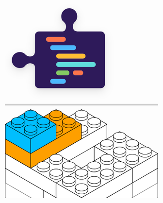 <svg xmlns="http://www.w3.org/2000/svg" xmlns:xlink="http://www.w3.org/1999/xlink" width="384" height="328" version="1.1" viewBox="0 0 192 164"><title>comp</title><desc>comp</desc><defs><path id="path-1" d="M94.788786,50.2319511 C95.8524857,49.967067 96.7533131,49.7070167 97.2630329,49.4432754 C99.295456,48.3916506 100.553592,44.9079579 100.553592,41.9404779 C100.553592,38.0740556 98.0347792,35.3601531 95.2306098,32.9804228 C93.216353,31.2710439 92.6562498,28.089087 92.6562498,25.1606496 C92.6562498,17.8922235 98.5491842,12 105.818487,12 C113.08779,12 118.980725,17.8922235 118.980725,25.1606496 C118.980725,28.5215134 117.720777,31.588136 115.647399,33.9140523 C113.269196,35.781343 111.741494,38.682525 111.741494,41.9404779 C111.741494,44.9079579 112.810926,47.6336861 115.032053,49.0965811 C115.779639,49.5889616 117.505756,49.9338175 119.467005,50.2319511 L157.962903,50.2319511 C161.648244,50.2319511 164.635803,53.2206384 164.635803,56.9073711 L164.635803,137.012412 C164.635803,140.699144 161.648244,143.687832 157.962903,143.687832 L55.9166991,143.687832 C52.2313581,143.687832 49.2437989,140.699144 49.2437989,137.012412 L49.2437989,108.428438 C48.9731528,107.335262 48.7077333,106.406903 48.4384659,105.886369 C47.3869762,103.853685 43.903731,102.595387 40.9366321,102.595387 C37.0707065,102.595387 34.3571525,105.114524 31.9777279,107.919053 C30.2685686,109.933569 27.0870204,110.493744 24.1589592,110.493744 C16.8914667,110.493744 11,104.600053 11,97.3298158 C11,90.059579 16.8914667,84.1658875 24.1589592,84.1658875 C27.5193912,84.1658875 30.58562,85.4259975 32.9112375,87.4996412 C34.7782884,89.8781494 37.6790977,91.4060481 40.9366321,91.4060481 C43.903731,91.4060481 46.629109,90.3364789 48.0918161,88.115066 C48.5933861,87.3533318 48.9418538,85.5758095 49.2437989,83.5687051 L49.2437989,56.9073711 C49.2437989,53.2206384 52.2313581,50.2319511 55.9166991,50.2319511 L94.788786,50.2319511 Z"/><filter id="filter-2" width="132.5%" height="138%" x="-16.3%" y="-15.2%" filterUnits="objectBoundingBox"><feOffset dx="0" dy="5" in="SourceAlpha" result="shadowOffsetOuter1"/><feGaussianBlur in="shadowOffsetOuter1" result="shadowBlurOuter1" stdDeviation="7.5"/><feColorMatrix in="shadowBlurOuter1" result="shadowMatrixOuter1" type="matrix" values="0 0 0 0 0 0 0 0 0 0 0 0 0 0 0 0 0 0 0.1 0"/><feOffset dx="0" dy="2" in="SourceAlpha" result="shadowOffsetOuter2"/><feGaussianBlur in="shadowOffsetOuter2" result="shadowBlurOuter2" stdDeviation="2.5"/><feColorMatrix in="shadowBlurOuter2" result="shadowMatrixOuter2" type="matrix" values="0 0 0 0 0 0 0 0 0 0 0 0 0 0 0 0 0 0 0.05 0"/><feMerge><feMergeNode in="shadowMatrixOuter1"/><feMergeNode in="shadowMatrixOuter2"/></feMerge></filter></defs><g id="comp" fill="none" fill-rule="evenodd" stroke="none" stroke-width="1"><g id="Path"><use fill="#000" fill-opacity="1" filter="url(#filter-2)" xlink:href="#path-1"/><use fill="#2E1A5A" fill-rule="evenodd" xlink:href="#path-1"/></g><g id="code" transform="translate(67.000000, 59.000000)"><path id="Combined-Shape" fill="#FFF" d="M4.47478072,0.195973643 L29.1395677,0.195973643 C31.3190854,0.195973643 33.0859336,1.9652202 33.0859336,4.14769643 C33.0859336,6.33017267 31.3190854,8.09941922 29.1395677,8.09941922 L4.47478072,8.09941922 C2.295263,8.09941922 0.528414798,6.33017267 0.528414798,4.14769643 C0.528414798,1.9652202 2.295263,0.195973643 4.47478072,0.195973643 Z M21.2468359,27.8580332 L61.6970865,27.8580332 C63.8766043,27.8580332 65.6434525,29.6272797 65.6434525,31.809756 C65.6434525,33.9922322 63.8766043,35.7614788 61.6970865,35.7614788 L21.2468359,35.7614788 C19.0673182,35.7614788 17.30047,33.9922322 17.30047,31.809756 C17.30047,29.6272797 19.0673182,27.8580332 21.2468359,27.8580332 Z M11.3809211,69.3511225 L29.1395677,69.3511225 C31.3190854,69.3511225 33.0859336,71.120369 33.0859336,73.3028453 C33.0859336,75.4853215 31.3190854,77.2545681 29.1395677,77.2545681 L11.3809211,77.2545681 C9.20140336,77.2545681 7.43455516,75.4853215 7.43455516,73.3028453 C7.43455516,71.120369 9.20140336,69.3511225 11.3809211,69.3511225 Z M11.3809211,14.0270034 L45.9116229,14.0270034 C48.0911406,14.0270034 49.8579888,15.79625 49.8579888,17.9787262 C49.8579888,20.1612024 48.0911406,21.930449 45.9116229,21.930449 L11.3809211,21.930449 C9.20140336,21.930449 7.43455516,20.1612024 7.43455516,17.9787262 C7.43455516,15.79625 9.20140336,14.0270034 11.3809211,14.0270034 Z M21.2468359,41.6890629 L78.4691417,41.6890629 C80.6486594,41.6890629 82.4155076,43.4583095 82.4155076,45.6407857 C82.4155076,47.823262 80.6486594,49.5925085 78.4691417,49.5925085 L21.2468359,49.5925085 C19.0673182,49.5925085 17.30047,47.823262 17.30047,45.6407857 C17.30047,43.4583095 19.0673182,41.6890629 21.2468359,41.6890629 Z M21.2468359,55.5200927 L35.0591166,55.5200927 C37.2386343,55.5200927 39.0054825,57.2893393 39.0054825,59.4718155 C39.0054825,61.6542917 37.2386343,63.4235383 35.0591166,63.4235383 L21.2468359,63.4235383 C19.0673182,63.4235383 17.30047,61.6542917 17.30047,59.4718155 C17.30047,57.2893393 19.0673182,55.5200927 21.2468359,55.5200927 Z M48.8713973,55.5200927 L57.7507206,55.5200927 C59.9302383,55.5200927 61.6970865,57.2893393 61.6970865,59.4718155 C61.6970865,61.6542917 59.9302383,63.4235383 57.7507206,63.4235383 L48.8713973,63.4235383 C46.6918796,63.4235383 44.9250314,61.6542917 44.9250314,59.4718155 C44.9250314,57.2893393 46.6918796,55.5200927 48.8713973,55.5200927 Z"/><path id="Rectangle-7" fill="#FC521F" d="M4.47478072,0.195973643 L29.1395677,0.195973643 C31.3190854,0.195973643 33.0859336,1.9652202 33.0859336,4.14769643 C33.0859336,6.33017267 31.3190854,8.09941922 29.1395677,8.09941922 L4.47478072,8.09941922 C2.295263,8.09941922 0.528414798,6.33017267 0.528414798,4.14769643 C0.528414798,1.9652202 2.295263,0.195973643 4.47478072,0.195973643 Z" opacity=".8"/><path id="Rectangle-7-Copy-2" fill="#FFAE00" d="M21.2468359,27.8580332 L61.6970865,27.8580332 C63.8766043,27.8580332 65.6434525,29.6272797 65.6434525,31.809756 C65.6434525,33.9922322 63.8766043,35.7614788 61.6970865,35.7614788 L21.2468359,35.7614788 C19.0673182,35.7614788 17.30047,33.9922322 17.30047,31.809756 C17.30047,29.6272797 19.0673182,27.8580332 21.2468359,27.8580332 Z" opacity=".8"/><path id="Rectangle-7-Copy-3" fill="#1EA7FD" d="M11.3809211,69.3511225 L29.1395677,69.3511225 C31.3190854,69.3511225 33.0859336,71.120369 33.0859336,73.3028453 C33.0859336,75.4853215 31.3190854,77.2545681 29.1395677,77.2545681 L11.3809211,77.2545681 C9.20140336,77.2545681 7.43455516,75.4853215 7.43455516,73.3028453 C7.43455516,71.120369 9.20140336,69.3511225 11.3809211,69.3511225 Z" opacity=".8"/><path id="Rectangle-7-Copy-4" fill="#1EA7FD" d="M11.3809211,14.0270034 L45.9116229,14.0270034 C48.0911406,14.0270034 49.8579888,15.79625 49.8579888,17.9787262 C49.8579888,20.1612024 48.0911406,21.930449 45.9116229,21.930449 L11.3809211,21.930449 C9.20140336,21.930449 7.43455516,20.1612024 7.43455516,17.9787262 C7.43455516,15.79625 9.20140336,14.0270034 11.3809211,14.0270034 Z" opacity=".8"/><path id="Rectangle-7-Copy-8" fill="#37D5D3" d="M21.2468359,41.6890629 L78.4691417,41.6890629 C80.6486594,41.6890629 82.4155076,43.4583095 82.4155076,45.6407857 C82.4155076,47.823262 80.6486594,49.5925085 78.4691417,49.5925085 L21.2468359,49.5925085 C19.0673182,49.5925085 17.30047,47.823262 17.30047,45.6407857 C17.30047,43.4583095 19.0673182,41.6890629 21.2468359,41.6890629 Z" opacity=".8"/><path id="Rectangle-7-Copy-9" fill="#66BF3C" d="M21.2468359,55.5200927 L35.0591166,55.5200927 C37.2386343,55.5200927 39.0054825,57.2893393 39.0054825,59.4718155 C39.0054825,61.6542917 37.2386343,63.4235383 35.0591166,63.4235383 L21.2468359,63.4235383 C19.0673182,63.4235383 17.30047,61.6542917 17.30047,59.4718155 C17.30047,57.2893393 19.0673182,55.5200927 21.2468359,55.5200927 Z" opacity=".8"/><path id="Rectangle-7-Copy-10" fill="#FC521F" d="M48.8713973,55.5200927 L57.7507206,55.5200927 C59.9302383,55.5200927 61.6970865,57.2893393 61.6970865,59.4718155 C61.6970865,61.6542917 59.9302383,63.4235383 57.7507206,63.4235383 L48.8713973,63.4235383 C46.6918796,63.4235383 44.9250314,61.6542917 44.9250314,59.4718155 C44.9250314,57.2893393 46.6918796,55.5200927 48.8713973,55.5200927 Z" opacity=".8"/></g></g></svg>

---

<svg id="svg2" xmlns:rdf="http://www.w3.org/1999/02/22-rdf-syntax-ns#" xmlns="http://www.w3.org/2000/svg" height="348" width="600" version="1.1" xmlns:cc="http://creativecommons.org/ns#" xmlns:xlink="http://www.w3.org/1999/xlink" viewBox="0 0 600.00001 348.00001" xmlns:dc="http://purl.org/dc/elements/1.1/">
 <metadata id="metadata7">
  <rdf:RDF>
   <cc:Work rdf:about="">
    <dc:format>image/svg+xml</dc:format>
    <dc:type rdf:resource="http://purl.org/dc/dcmitype/StillImage"/>
    <dc:title/>
   </cc:Work>
  </rdf:RDF>
 </metadata>
 <g id="layer1" transform="translate(0 -704.36)">
  <g id="g4144" transform="matrix(1.25 0 0 -1.25 -50.87 660.02)">
   <g id="g5346" transform="matrix(1.625 0 0 1.625 -363.86 -228.54)">
    <g stroke-linejoin="round" fill="#fff">
     <g fill-rule="evenodd" stroke-width="0.8px">
      <g stroke="#404040">
       <path id="path5816-3" d="m323.01-37.494-73.646 42.52 0.00001-28.346 73.646-42.52z"/>
       <path id="path4567" d="m396.65-80.014-73.646 42.52 0.00001-28.346 73.646-42.52z"/>
       <path id="path5818-2" d="m396.65-80.014 49.098 28.346 0.00001-28.346-49.098-28.346z"/>
       <path id="path4584" d="m445.75-51.667 49.098 28.346 0.00001-28.346-49.098-28.346z"/>
       <path id="path4586" d="m494.85-23.321 49.098 28.346 0.00001-28.346-49.098-28.346z"/>
      </g>
      <g stroke="#7f7f7f">
       <path id="path4589" d="m298.46-51.667-49.097 28.346 0.00001-28.346 49.097-28.346z" transform="translate(.0000066384 .0000062835)"/>
       <path id="path4591" d="m347.56-80.014-49.097 28.346 0.00001-28.346 49.097-28.346z"/>
       <path id="path4593" d="m396.65-108.36-49.097 28.346 0.00001-28.346 49.097-28.346z"/>
       <path id="path4595" d="m396.65-108.36 98.195 56.693 0.00001-28.346-98.195-56.693z"/>
       <path id="path4597" d="m494.85-51.667 49.098 28.346 0.00001-28.346-49.098-28.346z"/>
      </g>
      <g stroke="#000">
       <path id="path5762" d="m347.56 33.372-49.097 28.346 0.00001-28.346 49.097-28.346z"/>
       <path id="path5764" d="m347.56 33.372 98.195 56.693 0.00001-28.346-98.195-56.693z"/>
       <path id="path5766" d="m347.56 33.372-49.097 28.346 98.195 56.693 49.098-28.346z"/>
      </g>
     </g>
     <g id="g5768" transform="translate(49.097 -226.77)" stroke="#000">
      <path id="path5770"  d="m322.2 308.27a15.343 8.8583 0 0 0 -9.1797 1.7715h-6.1641v7.0859a15.343 8.8583 0 0 0 0 0.002 15.343 8.8583 0 0 0 15.344 8.8574 15.343 8.8583 0 0 0 15.342 -8.8574 15.343 8.8583 0 0 0 0 -0.002v-7.0859h-6.1699a15.343 8.8583 0 0 0 -9.1719 -1.7715z" transform="matrix(.8 0 0 -.8 40.696 528.02)"/>
      <ellipse id="ellipse5772"  rx="12.274" transform="scale(1,-1)" ry="7.0866" cy="-279.99" cx="298.46" stroke-width="0.8"/>
     </g>
     <g id="g5774" transform="translate(24.149 -212.2)" stroke="#000">
      <path id="path5776"  d="m322.2 308.27a15.343 8.8583 0 0 0 -9.1797 1.7715h-6.1641v7.0859a15.343 8.8583 0 0 0 0 0.002 15.343 8.8583 0 0 0 15.344 8.8574 15.343 8.8583 0 0 0 15.342 -8.8574 15.343 8.8583 0 0 0 0 -0.002v-7.0859h-6.1699a15.343 8.8583 0 0 0 -9.1719 -1.7715z" transform="matrix(.8 0 0 -.8 40.696 528.02)"/>
      <ellipse id="ellipse5778"  rx="12.274" ry="7.0866" transform="scale(1,-1)" cy="-279.99" cx="298.46" stroke-width="0.8"/>
     </g>
     <g id="g5780" transform="translate(49.124 -199.84)" stroke="#000">
      <path id="path5782"  d="m322.2 308.27a15.343 8.8583 0 0 0 -9.1797 1.7715h-6.1641v7.0859a15.343 8.8583 0 0 0 0 0.002 15.343 8.8583 0 0 0 15.344 8.8574 15.343 8.8583 0 0 0 15.342 -8.8574 15.343 8.8583 0 0 0 0 -0.002v-7.0859h-6.1699a15.343 8.8583 0 0 0 -9.1719 -1.7715z" transform="matrix(.8 0 0 -.8 40.696 528.02)"/>
      <ellipse id="ellipse5784"  rx="12.274" transform="scale(1,-1)" ry="7.0866" cy="-279.99" cx="298.46" stroke-width="0.8"/>
     </g>
     <g id="g5786" transform="translate(73.646 -212.6)" stroke="#000">
      <path id="path5788"  d="m322.2 308.27a15.343 8.8583 0 0 0 -9.1797 1.7715h-6.1641v7.0859a15.343 8.8583 0 0 0 0 0.002 15.343 8.8583 0 0 0 15.344 8.8574 15.343 8.8583 0 0 0 15.342 -8.8574 15.343 8.8583 0 0 0 0 -0.002v-7.0859h-6.1699a15.343 8.8583 0 0 0 -9.1719 -1.7715z" transform="matrix(.8 0 0 -.8 40.696 528.02)"/>
      <ellipse id="ellipse5790"  rx="12.274" ry="7.0866" transform="scale(1,-1)" cy="-279.99" cx="298.46" stroke-width="0.8"/>
     </g>
     <g id="g5798" transform="translate(73.246 -183.85)" stroke="#000">
      <path id="path5800"  d="m322.2 308.27a15.343 8.8583 0 0 0 -9.1797 1.7715h-6.1641v7.0859a15.343 8.8583 0 0 0 0 0.002 15.343 8.8583 0 0 0 15.344 8.8574 15.343 8.8583 0 0 0 15.342 -8.8574 15.343 8.8583 0 0 0 0 -0.002v-7.0859h-6.1699a15.343 8.8583 0 0 0 -9.1719 -1.7715z" transform="matrix(.8 0 0 -.8 40.696 528.02)"/>
      <ellipse id="ellipse5802"  rx="12.274" transform="scale(1,-1)" ry="7.0866" cy="-279.99" cx="298.46" stroke-width="0.8"/>
     </g>
     <g fill-rule="evenodd" stroke="#000" stroke-width="0.8px">
      <path id="path5816" d="m494.85 5.0257-73.646 42.52 0.00001-28.346 73.646-42.52z"/>
      <path id="path5818" d="m494.85 5.0257 49.098 28.346 0.00001-28.346-49.098-28.346z"/>
      <path id="path5820" d="m494.85 5.0257-73.646 42.52 49.097 28.346 73.646-42.52z"/>
      <path id="path5922" d="m347.56-23.321-98.195 56.693 0.00001-28.346 98.195-56.693z"/>
      <path id="path5924" d="m347.56-23.321 49.098 28.346 0.00001-28.346-49.098-28.346z"/>
      <path id="path5926" d="m347.56-23.321-98.195 56.693 49.097 28.346 98.195-56.693z"/>
     </g>
    </g>
    <g stroke="#000">
     <path id="path5858" stroke-linejoin="round" d="m298.46 33.372-49.097 28.346 0.00001-28.346 49.097-28.346z" fill-rule="evenodd" stroke-width="0.8px" fill="#fe9f00"/>
     <g id="g7002" transform="translate(98.196 -198.42)" stroke-miterlimit="0">
      <path id="path7004"  d="m460.29 751.18a15.343 8.8583 0 0 0 -9.1816 1.7715h-6.1621v7.0859a15.343 8.8583 0 0 0 15.344 8.8594 15.343 8.8583 0 0 0 15.344 -8.8594v-7.0859h-6.168a15.343 8.8583 0 0 0 -9.1758 -1.7715z" transform="matrix(.8 0 0 -.8 -69.774 882.35)" fill="none"/>
      <ellipse id="ellipse7006"  rx="12.274" transform="scale(1,-1)" ry="7.0866" cy="-279.99" cx="298.46" stroke-width="0.8" fill="#fff"/>
     </g>
     <path id="path5860" stroke-linejoin="round" d="m298.46 33.372 98.195 56.693 0.00001-28.346-98.195-56.693z" fill-rule="evenodd" stroke-width="0.8px" fill="#fe9f00"/>
     <g id="g7008" transform="translate(122.74 -184.25)" stroke-miterlimit="0">
      <path id="path7010"  d="m460.29 751.18a15.343 8.8583 0 0 0 -9.1816 1.7715h-6.1621v7.0859a15.343 8.8583 0 0 0 15.344 8.8594 15.343 8.8583 0 0 0 15.344 -8.8594v-7.0859h-6.168a15.343 8.8583 0 0 0 -9.1758 -1.7715z" transform="matrix(.8 0 0 -.8 -69.774 882.35)" fill="none"/>
      <ellipse id="ellipse7012"  rx="12.274" ry="7.0866" transform="scale(1,-1)" cy="-279.99" cx="298.46" stroke-width="0.8" fill="#fff"/>
     </g>
     <path id="path5862" stroke-linejoin="round" d="m347.56 61.719-49.097 28.346 49.097 28.346 49.098-28.346z" fill-rule="evenodd" stroke-width="0.8px" fill="#fe9f00"/>
     <g id="g7038" stroke-linejoin="round" transform="translate(24.149 -183.85)" fill="#fff">
      <path id="path7040"  d="m322.2 308.27a15.343 8.8583 0 0 0 -9.1797 1.7715h-6.1641v7.0859a15.343 8.8583 0 0 0 0 0.002 15.343 8.8583 0 0 0 15.344 8.8574 15.343 8.8583 0 0 0 15.342 -8.8574 15.343 8.8583 0 0 0 0 -0.002v-7.0859h-6.1699a15.343 8.8583 0 0 0 -9.1719 -1.7715z" transform="matrix(.8 0 0 -.8 40.696 528.02)"/>
      <ellipse id="ellipse7042"  rx="12.274" ry="7.0866" transform="scale(1,-1)" cy="-279.99" cx="298.46" stroke-width="0.8"/>
     </g>
     <g id="g5870" stroke-linejoin="round" transform="translate(24.149 -183.85)" fill="#fe9f00">
      <path id="path5872"  d="m322.2 308.27a15.343 8.8583 0 0 0 -9.1797 1.7715h-6.1641v7.0859a15.343 8.8583 0 0 0 0 0.002 15.343 8.8583 0 0 0 15.344 8.8574 15.343 8.8583 0 0 0 15.342 -8.8574 15.343 8.8583 0 0 0 0 -0.002v-7.0859h-6.1699a15.343 8.8583 0 0 0 -9.1719 -1.7715z" transform="matrix(.8 0 0 -.8 40.696 528.02)"/>
      <ellipse id="ellipse5874"  rx="12.274" ry="7.0866" transform="scale(1,-1)" cy="-279.99" cx="298.46" stroke-width="0.8"/>
     </g>
    </g>
    <g id="g5738">
     <g stroke-linejoin="round" fill-rule="evenodd" stroke="#000" stroke-width="0.8px" fill="#fff">
      <path id="path5954" d="m396.65-51.667-49.097 28.346v-28.346l49.097-28.346z"/>
      <path id="path5956" d="m396.65-51.667 98.195 56.693 0.00001-28.346-98.195-56.693z"/>
      <path id="path5958" d="m396.65-51.667-49.097 28.346 98.195 56.693 49.097-28.346z"/>
     </g>
     <g id="g5519" transform="translate(132.56 -321.73)">
      <path id="path5507"  d="m429.6 698.03v8.8594a15.343 8.8583 0 0 0 15.342 8.8574 15.343 8.8583 0 0 0 15.344 -8.8574v-8.8594h-15.344-15.342z" transform="matrix(.8 0 0 -.8 -57.499 839.83)" stroke="#000" stroke-miterlimit="0" fill="#fff"/>
      <ellipse id="ellipse5513"  rx="12.274" ry="7.0866" transform="scale(1,-1)" cy="-281.4" cx="298.46" stroke-miterlimit="0" stroke="#000" stroke-width="0.8" fill="#fff"/>
     </g>
     <use id="use5527" xlink:href="#g5519" transform="translate(-9.8203 24.094)" height="100%" width="100%" y="0" x="0" fill="#ffffff"/>
     <g stroke="#000" stroke-miterlimit="0" fill="#fff">
      <g id="use5533" transform="translate(147.29 -283.46)">
       <path id="path5663"  d="m429.6 698.03v8.8594a15.343 8.8583 0 0 0 15.342 8.8574 15.343 8.8583 0 0 0 15.344 -8.8574v-8.8594h-15.344-15.342z" transform="matrix(.8 0 0 -.8 -57.499 839.83)"/>
       <ellipse id="ellipse5665"  rx="12.274" transform="scale(1,-1)" ry="7.0866" cy="-281.4" cx="298.46" stroke-width="0.8"/>
       <g id="g5673">
        <path id="path5669"  d="m429.6 698.03v8.8594a15.343 8.8583 0 0 0 15.342 8.8574 15.343 8.8583 0 0 0 15.344 -8.8574v-8.8594h-15.344-15.342z" transform="matrix(.8 0 0 -.8 -57.499 839.83)"/>
        <ellipse id="ellipse5671"  rx="12.274" transform="scale(1,-1)" ry="7.0866" cy="-281.4" cx="298.46" stroke-width="0.8"/>
       </g>
      </g>
      <ellipse id="path6704"  rx="12.274" ry="7.0866" transform="scale(1,-1)" cy="37.494" cx="396.65" stroke-width="0.8"/>
      <ellipse id="ellipse6706"  rx="12.274" transform="scale(1,-1)" ry="7.0866" cy="37.494" cx="396.65" stroke-width="0.8"/>
     </g>
    </g>
    <g stroke="#000">
     <path id="path6010" stroke-linejoin="round" d="m298.46 61.719-49.097 28.346 0.00001-28.346 49.097-28.346z" fill-rule="evenodd" stroke-width="0.8px" fill="#00befe"/>
     <g id="g7044" transform="translate(49.098 -198.42)" stroke-miterlimit="0" fill="#fe9f00">
      <path id="path7046"  d="m460.29 751.18a15.343 8.8583 0 0 0 -9.1816 1.7715h-6.1621v7.0859a15.343 8.8583 0 0 0 15.344 8.8594 15.343 8.8583 0 0 0 15.344 -8.8594v-7.0859h-6.168a15.343 8.8583 0 0 0 -9.1758 -1.7715z" transform="matrix(.8 0 0 -.8 -69.774 882.35)"/>
      <ellipse id="ellipse7048"  rx="12.274" ry="7.0866" transform="scale(1,-1)" cy="-279.99" cx="298.46" stroke-width="0.8"/>
     </g>
     <path id="path6012" stroke-linejoin="round" d="m298.46 61.719 49.098 28.346 0.00001-28.346-49.098-28.346z" fill-rule="evenodd" stroke-width="0.8px" fill="#00befe"/>
     <g id="g7050" transform="translate(73.647 -184.25)" stroke-miterlimit="0" fill="#fe9f00">
      <path id="path7052"  d="m460.29 751.18a15.343 8.8583 0 0 0 -9.1816 1.7715h-6.1621v7.0859a15.343 8.8583 0 0 0 15.344 8.8594 15.343 8.8583 0 0 0 15.344 -8.8594v-7.0859h-6.168a15.343 8.8583 0 0 0 -9.1758 -1.7715z" transform="matrix(.8 0 0 -.8 -69.774 882.35)"/>
      <ellipse id="ellipse7054"  rx="12.274" transform="scale(1,-1)" ry="7.0866" cy="-279.99" cx="298.46" stroke-width="0.8"/>
     </g>
     <path id="path6014" stroke-linejoin="round" d="m298.46 61.719-49.097 28.346 49.097 28.346 49.098-28.346z" fill-rule="evenodd" stroke-width="0.8px" fill="#00befe"/>
    </g>
    <g stroke="#000" fill="#fff">
     <g id="g7056" transform="translate(49.098 -170.08)" stroke-miterlimit="0">
      <path id="path7058"  d="m460.29 751.18a15.343 8.8583 0 0 0 -9.1816 1.7715h-6.1621v7.0859a15.343 8.8583 0 0 0 15.344 8.8594 15.343 8.8583 0 0 0 15.344 -8.8594v-7.0859h-6.168a15.343 8.8583 0 0 0 -9.1758 -1.7715z" transform="matrix(.8 0 0 -.8 -69.774 882.35)" fill="none"/>
      <ellipse id="ellipse7060"  rx="12.274" ry="7.0866" transform="scale(1,-1)" cy="-279.99" cx="298.46" stroke-width="0.8" fill="#fe9f00"/>
     </g>
     <g id="g7020" transform="translate(98.196 -170.08)" stroke-miterlimit="0">
      <path id="path7022"  d="m460.29 751.18a15.343 8.8583 0 0 0 -9.1816 1.7715h-6.1621v7.0859a15.343 8.8583 0 0 0 15.344 8.8594 15.343 8.8583 0 0 0 15.344 -8.8594v-7.0859h-6.168a15.343 8.8583 0 0 0 -9.1758 -1.7715z" transform="matrix(.8 0 0 -.8 -69.774 882.35)" fill="none"/>
      <ellipse id="ellipse7024"  rx="12.274" transform="scale(1,-1)" ry="7.0866" cy="-279.99" cx="298.46" stroke-width="0.8" fill="#fff"/>
     </g>
     <g stroke-linejoin="round" fill-rule="evenodd" stroke-width="0.8px">
      <path id="path6718" d="m396.65-51.667-49.097 28.346v-28.346l49.097-28.346z"/>
      <path id="path6720" d="m396.65-51.667 98.195 56.693 0.00001-28.346-98.195-56.693z"/>
      <path id="path6722" d="m396.65-51.667-49.097 28.346 98.195 56.693 49.097-28.346z"/>
     </g>
     <g id="g6814" transform="translate(98.196 -311.81)" stroke-miterlimit="0">
      <path id="path6828"  d="m460.29 751.18a15.343 8.8583 0 0 0 -9.1816 1.7715h-6.1621v7.0859a15.343 8.8583 0 0 0 15.344 8.8594 15.343 8.8583 0 0 0 15.344 -8.8594v-7.0859h-6.168a15.343 8.8583 0 0 0 -9.1758 -1.7715z" transform="matrix(.8 0 0 -.8 -69.774 882.35)" fill="none"/>
      <ellipse id="ellipse6830"  rx="12.274" ry="7.0866" transform="scale(1,-1)" cy="-279.99" cx="298.46" stroke-width="0.8" fill="#fff"/>
     </g>
     <g id="g6843" transform="translate(73.647 -297.64)" stroke-miterlimit="0">
      <path id="path6845"  d="m460.29 751.18a15.343 8.8583 0 0 0 -9.1816 1.7715h-6.1621v7.0859a15.343 8.8583 0 0 0 15.344 8.8594 15.343 8.8583 0 0 0 15.344 -8.8594v-7.0859h-6.168a15.343 8.8583 0 0 0 -9.1758 -1.7715z" transform="matrix(.8 0 0 -.8 -69.774 882.35)" fill="none"/>
      <ellipse id="ellipse6847"  rx="12.274" transform="scale(1,-1)" ry="7.0866" cy="-279.99" cx="298.46" stroke-width="0.8" fill="#fff"/>
     </g>
     <g id="g6855" transform="translate(122.74 -297.64)" stroke-miterlimit="0">
      <path id="path6857"  d="m460.29 751.18a15.343 8.8583 0 0 0 -9.1816 1.7715h-6.1621v7.0859a15.343 8.8583 0 0 0 15.344 8.8594 15.343 8.8583 0 0 0 15.344 -8.8594v-7.0859h-6.168a15.343 8.8583 0 0 0 -9.1758 -1.7715z" transform="matrix(.8 0 0 -.8 -69.774 882.35)" fill="none"/>
      <ellipse id="ellipse6859"  rx="12.274" transform="scale(1,-1)" ry="7.0866" cy="-279.99" cx="298.46" stroke-width="0.8" fill="#fff"/>
     </g>
     <g id="g6861" transform="translate(98.196 -283.46)" stroke-miterlimit="0">
      <path id="path6863"  d="m460.29 751.18a15.343 8.8583 0 0 0 -9.1816 1.7715h-6.1621v7.0859a15.343 8.8583 0 0 0 15.344 8.8594 15.343 8.8583 0 0 0 15.344 -8.8594v-7.0859h-6.168a15.343 8.8583 0 0 0 -9.1758 -1.7715z" transform="matrix(.8 0 0 -.8 -69.774 882.35)" fill="none"/>
      <ellipse id="ellipse6865"  rx="12.274" ry="7.0866" transform="scale(1,-1)" cy="-279.99" cx="298.46" stroke-width="0.8" fill="#fff"/>
     </g>
     <g id="g6867" transform="translate(147.29 -283.46)" stroke-miterlimit="0">
      <path id="path6869"  d="m460.29 751.18a15.343 8.8583 0 0 0 -9.1816 1.7715h-6.1621v7.0859a15.343 8.8583 0 0 0 15.344 8.8594 15.343 8.8583 0 0 0 15.344 -8.8594v-7.0859h-6.168a15.343 8.8583 0 0 0 -9.1758 -1.7715z" transform="matrix(.8 0 0 -.8 -69.774 882.35)" fill="none"/>
      <ellipse id="ellipse6871"  rx="12.274" ry="7.0866" transform="scale(1,-1)" cy="-279.99" cx="298.46" stroke-width="0.8" fill="#fff"/>
     </g>
     <g id="g6873" transform="translate(122.74 -269.29)" stroke-miterlimit="0">
      <path id="path6875"  d="m460.29 751.18a15.343 8.8583 0 0 0 -9.1816 1.7715h-6.1621v7.0859a15.343 8.8583 0 0 0 15.344 8.8594 15.343 8.8583 0 0 0 15.344 -8.8594v-7.0859h-6.168a15.343 8.8583 0 0 0 -9.1758 -1.7715z" transform="matrix(.8 0 0 -.8 -69.774 882.35)" fill="none"/>
      <ellipse id="ellipse6877"  rx="12.274" transform="scale(1,-1)" ry="7.0866" cy="-279.99" cx="298.46" stroke-width="0.8" fill="#fff"/>
     </g>
     <g id="g6879" transform="translate(171.84 -269.29)" stroke-miterlimit="0">
      <path id="path6881"  d="m460.29 751.18a15.343 8.8583 0 0 0 -9.1816 1.7715h-6.1621v7.0859a15.343 8.8583 0 0 0 15.344 8.8594 15.343 8.8583 0 0 0 15.344 -8.8594v-7.0859h-6.168a15.343 8.8583 0 0 0 -9.1758 -1.7715z" transform="matrix(.8 0 0 -.8 -69.774 882.35)" fill="none"/>
      <ellipse id="ellipse6883"  rx="12.274" transform="scale(1,-1)" ry="7.0866" cy="-279.99" cx="298.46" stroke-width="0.8" fill="#fff"/>
     </g>
     <g id="g6885" transform="translate(147.29 -255.12)" stroke-miterlimit="0">
      <path id="path6887"  d="m460.29 751.18a15.343 8.8583 0 0 0 -9.1816 1.7715h-6.1621v7.0859a15.343 8.8583 0 0 0 15.344 8.8594 15.343 8.8583 0 0 0 15.344 -8.8594v-7.0859h-6.168a15.343 8.8583 0 0 0 -9.1758 -1.7715z" transform="matrix(.8 0 0 -.8 -69.774 882.35)" fill="none"/>
      <ellipse id="ellipse6889"  rx="12.274" ry="7.0866" transform="scale(1,-1)" cy="-279.99" cx="298.46" stroke-width="0.8" fill="#fff"/>
     </g>
     <g id="g6926" transform="translate(196.39 -255.12)" stroke-miterlimit="0">
      <path id="path6928"  d="m460.29 751.18a15.343 8.8583 0 0 0 -9.1816 1.7715h-6.1621v7.0859a15.343 8.8583 0 0 0 15.344 8.8594 15.343 8.8583 0 0 0 15.344 -8.8594v-7.0859h-6.168a15.343 8.8583 0 0 0 -9.1758 -1.7715z" transform="matrix(.8 0 0 -.8 -69.774 882.35)" fill="none"/>
      <ellipse id="ellipse6930"  rx="12.274" transform="scale(1,-1)" ry="7.0866" cy="-279.99" cx="298.46" stroke-width="0.8" fill="#fff"/>
     </g>
     <g id="g6932" transform="translate(220.94 -240.94)" stroke-miterlimit="0">
      <path id="path6934"  d="m460.29 751.18a15.343 8.8583 0 0 0 -9.1816 1.7715h-6.1621v7.0859a15.343 8.8583 0 0 0 15.344 8.8594 15.343 8.8583 0 0 0 15.344 -8.8594v-7.0859h-6.168a15.343 8.8583 0 0 0 -9.1758 -1.7715z" transform="matrix(.8 0 0 -.8 -69.774 882.35)" fill="none"/>
      <ellipse id="ellipse6936"  rx="12.274" ry="7.0866" transform="scale(1,-1)" cy="-279.99" cx="298.46" stroke-width="0.8" fill="#fff"/>
     </g>
     <g id="g6938" transform="translate(171.84 -240.94)" stroke-miterlimit="0">
      <path id="path6940"  d="m460.29 751.18a15.343 8.8583 0 0 0 -9.1816 1.7715h-6.1621v7.0859a15.343 8.8583 0 0 0 15.344 8.8594 15.343 8.8583 0 0 0 15.344 -8.8594v-7.0859h-6.168a15.343 8.8583 0 0 0 -9.1758 -1.7715z" transform="matrix(.8 0 0 -.8 -69.774 882.35)" fill="none"/>
      <ellipse id="ellipse6942"  rx="12.274" ry="7.0866" transform="scale(1,-1)" cy="-279.99" cx="298.46" stroke-width="0.8" fill="#fff"/>
     </g>
     <g id="g6944" transform="translate(196.39 -226.77)" stroke-miterlimit="0">
      <path id="path6946"  d="m460.29 751.18a15.343 8.8583 0 0 0 -9.1816 1.7715h-6.1621v7.0859a15.343 8.8583 0 0 0 15.344 8.8594 15.343 8.8583 0 0 0 15.344 -8.8594v-7.0859h-6.168a15.343 8.8583 0 0 0 -9.1758 -1.7715z" transform="matrix(.8 0 0 -.8 -69.774 882.35)" fill="none"/>
      <ellipse id="ellipse6948"  rx="12.274" transform="scale(1,-1)" ry="7.0866" cy="-279.99" cx="298.46" stroke-width="0.8" fill="#fff"/>
     </g>
     <g id="g6950" transform="translate(147.29 -226.77)" stroke-miterlimit="0">
      <path id="path6952"  d="m460.29 751.18a15.343 8.8583 0 0 0 -9.1816 1.7715h-6.1621v7.0859a15.343 8.8583 0 0 0 15.344 8.8594 15.343 8.8583 0 0 0 15.344 -8.8594v-7.0859h-6.168a15.343 8.8583 0 0 0 -9.1758 -1.7715z" transform="matrix(.8 0 0 -.8 -69.774 882.35)" fill="none"/>
      <ellipse id="ellipse6954"  rx="12.274" transform="scale(1,-1)" ry="7.0866" cy="-279.99" cx="298.46" stroke-width="0.8" fill="#fff"/>
     </g>
     <g id="g6956" transform="translate(171.84 -212.6)" stroke-miterlimit="0">
      <path id="path6958"  d="m460.29 751.18a15.343 8.8583 0 0 0 -9.1816 1.7715h-6.1621v7.0859a15.343 8.8583 0 0 0 15.344 8.8594 15.343 8.8583 0 0 0 15.344 -8.8594v-7.0859h-6.168a15.343 8.8583 0 0 0 -9.1758 -1.7715z" transform="matrix(.8 0 0 -.8 -69.774 882.35)" fill="none"/>
      <ellipse id="ellipse6960"  rx="12.274" ry="7.0866" transform="scale(1,-1)" cy="-279.99" cx="298.46" stroke-width="0.8" fill="#fff"/>
     </g>
     <g id="g6978" transform="translate(49.098 -283.46)" stroke-miterlimit="0">
      <path id="path6980"  d="m460.29 751.18a15.343 8.8583 0 0 0 -9.1816 1.7715h-6.1621v7.0859a15.343 8.8583 0 0 0 15.344 8.8594 15.343 8.8583 0 0 0 15.344 -8.8594v-7.0859h-6.168a15.343 8.8583 0 0 0 -9.1758 -1.7715z" transform="matrix(.8 0 0 -.8 -69.774 882.35)" fill="none"/>
      <ellipse id="ellipse6982"  rx="12.274" transform="scale(1,-1)" ry="7.0866" cy="-279.99" cx="298.46" stroke-width="0.8" fill="#fff"/>
     </g>
     <g id="g6984" transform="translate(24.549 -269.29)" stroke-miterlimit="0">
      <path id="path6986"  d="m460.29 751.18a15.343 8.8583 0 0 0 -9.1816 1.7715h-6.1621v7.0859a15.343 8.8583 0 0 0 15.344 8.8594 15.343 8.8583 0 0 0 15.344 -8.8594v-7.0859h-6.168a15.343 8.8583 0 0 0 -9.1758 -1.7715z" transform="matrix(.8 0 0 -.8 -69.774 882.35)" fill="none"/>
      <ellipse id="ellipse6988"  rx="12.274" ry="7.0866" transform="scale(1,-1)" cy="-279.99" cx="298.46" stroke-width="0.8" fill="#fff"/>
     </g>
     <g id="g6990" transform="translate(73.647 -269.29)" stroke-miterlimit="0">
      <path id="path6992"  d="m460.29 751.18a15.343 8.8583 0 0 0 -9.1816 1.7715h-6.1621v7.0859a15.343 8.8583 0 0 0 15.344 8.8594 15.343 8.8583 0 0 0 15.344 -8.8594v-7.0859h-6.168a15.343 8.8583 0 0 0 -9.1758 -1.7715z" transform="matrix(.8 0 0 -.8 -69.774 882.35)" fill="none"/>
      <ellipse id="ellipse6994"  rx="12.274" ry="7.0866" transform="scale(1,-1)" cy="-279.99" cx="298.46" stroke-width="0.8" fill="#fff"/>
     </g>
     <g id="g6996" transform="translate(49.098 -255.12)" stroke-miterlimit="0">
      <path id="path6998"  d="m460.29 751.18a15.343 8.8583 0 0 0 -9.1816 1.7715h-6.1621v7.0859a15.343 8.8583 0 0 0 15.344 8.8594 15.343 8.8583 0 0 0 15.344 -8.8594v-7.0859h-6.168a15.343 8.8583 0 0 0 -9.1758 -1.7715z" transform="matrix(.8 0 0 -.8 -69.774 882.35)" fill="none"/>
      <ellipse id="ellipse7000"  rx="12.274" transform="scale(1,-1)" ry="7.0866" cy="-279.99" cx="298.46" stroke-width="0.8" fill="#fff"/>
     </g>
    </g>
    <g stroke="#000" fill="#00befe">
     <g id="g7062" stroke-linejoin="round" transform="translate(-24.949 -183.85)">
      <path id="path7064"  d="m322.2 308.27a15.343 8.8583 0 0 0 -9.1797 1.7715h-6.1641v7.0859a15.343 8.8583 0 0 0 0 0.002 15.343 8.8583 0 0 0 15.344 8.8574 15.343 8.8583 0 0 0 15.342 -8.8574 15.343 8.8583 0 0 0 0 -0.002v-7.0859h-6.1699a15.343 8.8583 0 0 0 -9.1719 -1.7715z" transform="matrix(.8 0 0 -.8 40.696 528.02)"/>
      <ellipse id="ellipse7066"  rx="12.274" transform="scale(1,-1)" ry="7.0866" cy="-279.99" cx="298.46" stroke-width="0.8"/>
     </g>
     <g id="g7068" transform="translate(.00065404 -198.42)" stroke-miterlimit="0">
      <path id="path7070"  d="m460.29 751.18a15.343 8.8583 0 0 0 -9.1816 1.7715h-6.1621v7.0859a15.343 8.8583 0 0 0 15.344 8.8594 15.343 8.8583 0 0 0 15.344 -8.8594v-7.0859h-6.168a15.343 8.8583 0 0 0 -9.1758 -1.7715z" transform="matrix(.8 0 0 -.8 -69.774 882.35)"/>
      <ellipse id="ellipse7072"  rx="12.274" transform="scale(1,-1)" ry="7.0866" cy="-279.99" cx="298.46" stroke-width="0.8"/>
     </g>
     <g id="g7074" transform="translate(24.549 -184.25)" stroke-miterlimit="0">
      <path id="path7076"  d="m460.29 751.18a15.343 8.8583 0 0 0 -9.1816 1.7715h-6.1621v7.0859a15.343 8.8583 0 0 0 15.344 8.8594 15.343 8.8583 0 0 0 15.344 -8.8594v-7.0859h-6.168a15.343 8.8583 0 0 0 -9.1758 -1.7715z" transform="matrix(.8 0 0 -.8 -69.774 882.35)"/>
      <ellipse id="ellipse7078"  rx="12.274" ry="7.0866" transform="scale(1,-1)" cy="-279.99" cx="298.46" stroke-width="0.8"/>
     </g>
     <g id="g7080" transform="translate(.00065404 -170.08)" stroke-miterlimit="0">
      <path id="path7082"  d="m460.29 751.18a15.343 8.8583 0 0 0 -9.1816 1.7715h-6.1621v7.0859a15.343 8.8583 0 0 0 15.344 8.8594 15.343 8.8583 0 0 0 15.344 -8.8594v-7.0859h-6.168a15.343 8.8583 0 0 0 -9.1758 -1.7715z" transform="matrix(.8 0 0 -.8 -69.774 882.35)"/>
      <ellipse id="ellipse7084"  rx="12.274" transform="scale(1,-1)" ry="7.0866" cy="-279.99" cx="298.46" stroke-width="0.8"/>
     </g>
    </g>
   </g>
  </g>
 </g>
</svg>

